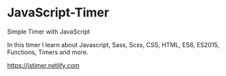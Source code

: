 # JavaScript-Timer
Simple Timer with JavaScript

In this timer I learn about Javascript, Sass, Scss, CSS, HTML, ES6, ES2015, Functions, Timers and more.

https://jstimer.netlify.com
